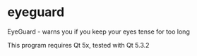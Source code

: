 # eyeguard
EyeGuard - warns you if you keep your eyes tense for too long

This program requires Qt 5x, tested with Qt 5.3.2
